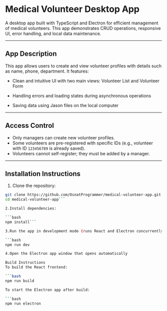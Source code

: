 # Medical Volunteer Desktop App

A desktop app built with TypeScript and Electron for efficient management of medical volunteers.
This app demonstrates CRUD operations, responsive UI, error handling, and local data maintenance.

---

## App Description

This app allows users to create and view volunteer profiles with details such as name, phone, department. It features:

- Clean and intuitive UI with two main views: Volunteer List and Volunteer Form

- Handling errors and loading states during asynchronous operations
- Saving data using Jason files on the local computer

---

## Access Control

- Only managers can create new volunteer profiles.
- Some volunteers are pre-registered with specific IDs (e.g., volunteer with ID `123456789` is already saved).
- Volunteers cannot self-register; they must be added by a manager.

---

## Installation Instructions

1. Clone the repository:

```bash
git clone https://github.com/OsnatProgrammer/medical-volunteer-app.git
cd medical-volunteer-app```

2.Install dependencies:

```bash
npm install```

3.Run the app in development mode (runs React and Electron concurrently):

```bash
npm run dev

4.Open the Electron app window that opens automatically

Build Instructions
To build the React frontend:

```bash
npm run build

To start the Electron app after build:

```bash
npm run electron
